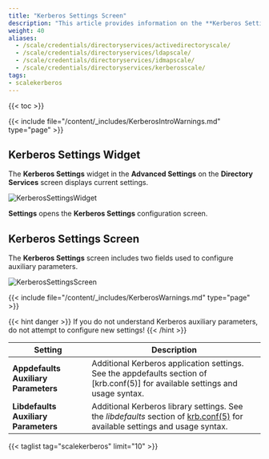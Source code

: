 ```yaml
---
title: "Kerberos Settings Screen"
description: "This article provides information on the **Kerberos Settings** widget and configuration screen settings."
weight: 40
aliases:
  - /scale/credentials/directoryservices/activedirectoryscale/
  - /scale/credentials/directoryservices/ldapscale/
  - /scale/credentials/directoryservices/idmapscale/
  - /scale/credentials/directoryservices/kerberosscale/
tags:
- scalekerberos
---
```


{{< toc >}}


{{< include file="/content/_includes/KerberosIntroWarnings.md" type="page" >}}

## Kerberos Settings Widget

The **Kerberos Settings** widget in the **Advanced Settings** on the **Directory Services** screen displays current settings.

![KerberosSettingsWidget](/images/SCALE/22.12/KerberosSettingsWidget.png "Kerberos Settings Widget")

**Settings** opens the **Kerberos Settings** configuration screen.

## Kerberos Settings Screen
The **Kerberos Settings** screen includes two fields used to configure auxiliary parameters.

![KerberosSettingsScreen](/images/SCALE/22.12/KerberosSettingsScreen.png "Kerberos Settings Screen")

{{< include file="/content/_includes/KerberosWarnings.md" type="page" >}}

{{< hint danger >}}
If you do not understand Kerberos auxiliary parameters, do not attempt to configure new settings!
{{< /hint >}}

| Setting | Description |
|---------|-------------|
| **Appdefaults Auxiliary Parameters** | Additional Kerberos application settings. See the appdefaults section of [krb.conf(5)] for available settings and usage syntax. |
| **Libdefaults Auxiliary Parameters** | Additional Kerberos library settings. See the *libdefaults* section of [krb.conf(5)](https://web.mit.edu/kerberos/krb5-1.12/doc/admin/conf_files/krb5_conf.html) for available settings and usage syntax. |

{{< taglist tag="scalekerberos" limit="10" >}}
